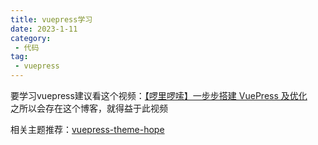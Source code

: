 ```yaml
---
title: vuepress学习
date: 2023-1-11
category:
 - 代码
tag:
 - vuepress
---
```

要学习vuepress建议看这个视频：[【啰里啰嗦】一步步搭建 VuePress 及优化](https://www.bilibili.com/video/BV1vb411m7NY)  
之所以会存在这个博客，就得益于此视频

相关主题推荐：[vuepress-theme-hope](https://theme-hope.vuejs.press/zh/)